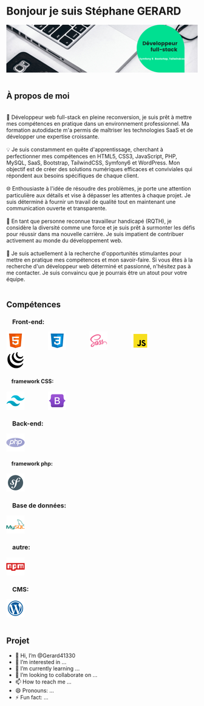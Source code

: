 # Bonjour je suis Stéphane GERARD
<img src="https://github.com/Gerard41330/Stephane-GERARD/blob/main/Developpeur-full-stack.png">
<br>
<br>

## À propos de moi
<br>
🚀 Développeur web full-stack en pleine reconversion, je suis prêt à mettre mes compétences en pratique dans un environnement professionnel. Ma formation autodidacte m'a permis de maîtriser les technologies SaaS et de développer une expertise croissante.
<br>
<br>
💡 Je suis constamment en quête d'apprentissage, cherchant à perfectionner mes compétences en HTML5, CSS3, JavaScript, PHP, MySQL, SaaS, Bootstrap, TailwindCSS, Symfony6 et WordPress. Mon objectif est de créer des solutions numériques efficaces et conviviales qui répondent aux besoins spécifiques de chaque client.
<br>
<br>
🌐 Enthousiaste à l'idée de résoudre des problèmes, je porte une attention particulière aux détails et vise à dépasser les attentes à chaque projet. Je suis déterminé à fournir un travail de qualité tout en maintenant une communication ouverte et transparente.
<br>
<br>
💼 En tant que personne reconnue travailleur handicapé (RQTH), je considère la diversité comme une force et je suis prêt à surmonter les défis pour réussir dans ma nouvelle carrière. Je suis impatient de contribuer activement au monde du développement web.
<br>
<br>
🌟 Je suis actuellement à la recherche d'opportunités stimulantes pour mettre en pratique mes compétences et mon savoir-faire. Si vous êtes à la recherche d'un développeur web déterminé et passionné, n'hésitez pas à me contacter. Je suis convaincu que je pourrais être un atout pour votre équipe.
<br>
<br>

## Compétences

### &nbsp;&nbsp;&nbsp;&nbsp;Front-end:
<img src="https://github.com/Gerard41330/Stephane-GERARD/blob/main/icons8-html5-48.png" style="margin-right: 30px;">&nbsp;&nbsp;&nbsp;&nbsp;&nbsp;&nbsp;&nbsp;&nbsp;<img src="https://github.com/Gerard41330/Stephane-GERARD/blob/main/icons8-css3-48.png" style="margin-right: 30px;">&nbsp;&nbsp;&nbsp;&nbsp;&nbsp;&nbsp;&nbsp;&nbsp;<img src="https://github.com/Gerard41330/Stephane-GERARD/blob/main/icons8-toupet-48.png" style="margin-right: 30px;">&nbsp;&nbsp;&nbsp;&nbsp;&nbsp;&nbsp;&nbsp;&nbsp;<img src="https://github.com/Gerard41330/Stephane-GERARD/blob/main/icons8-js-48.png" style="margin-right: 30px;">&nbsp;&nbsp;&nbsp;&nbsp;&nbsp;&nbsp;&nbsp;&nbsp;<img src="https://github.com/Gerard41330/Stephane-GERARD/blob/main/icons8-jquery-48.png" style="margin-right: 30px;">&nbsp;&nbsp;&nbsp;&nbsp;&nbsp;&nbsp;&nbsp;&nbsp;

#### &nbsp;&nbsp;&nbsp;&nbsp;framework CSS:
<img src="https://github.com/Gerard41330/Stephane-GERARD/blob/main/icons8-tailwind-css-48.png" style="margin-right: 30px;">&nbsp;&nbsp;&nbsp;&nbsp;&nbsp;&nbsp;&nbsp;&nbsp;<img src="https://github.com/Gerard41330/Stephane-GERARD/blob/main/icons8-bootstrap-48.png" style="margin-right: 30px;">&nbsp;&nbsp;&nbsp;&nbsp;&nbsp;&nbsp;&nbsp;&nbsp;

### &nbsp;&nbsp;&nbsp;&nbsp;Back-end:
<img src="https://github.com/Gerard41330/Stephane-GERARD/blob/main/icons8-php-48.png" style="margin-right: 30px;">&nbsp;&nbsp;&nbsp;&nbsp;&nbsp;&nbsp;&nbsp;&nbsp;

#### &nbsp;&nbsp;&nbsp;&nbsp;framework php:
<img src="https://github.com/Gerard41330/Stephane-GERARD/blob/main/icons8-symfony-48 (1).png" style="margin-right: 30px;">&nbsp;&nbsp;&nbsp;&nbsp;&nbsp;&nbsp;&nbsp;&nbsp;

### &nbsp;&nbsp;&nbsp;&nbsp;Base de données:
<img src="https://github.com/Gerard41330/Stephane-GERARD/blob/main/icons8-mysql-48.png" style="margin-right: 30px;">&nbsp;&nbsp;&nbsp;&nbsp;&nbsp;&nbsp;&nbsp;&nbsp;

### &nbsp;&nbsp;&nbsp;&nbsp;autre:
<img src="https://github.com/Gerard41330/Stephane-GERARD/blob/main/icons8-npm-48.png" style="margin-right: 30px;">&nbsp;&nbsp;&nbsp;&nbsp;&nbsp;&nbsp;&nbsp;&nbsp;

### &nbsp;&nbsp;&nbsp;&nbsp;CMS:
<img src="https://github.com/Gerard41330/Stephane-GERARD/blob/main/icons8-wordpress-48.png" style="margin-right: 30px;">
<br>
<br>
 
## Projet

- 👋 Hi, I’m @Gerard41330
- 👀 I’m interested in ...
- 🌱 I’m currently learning ...
- 💞️ I’m looking to collaborate on ...
- 📫 How to reach me ...
- 😄 Pronouns: ...
- ⚡ Fun fact: ...

<!---
Gerard41330/Gerard41330 is a ✨ special ✨ repository because its `README.md` (this file) appears on your GitHub profile.
You can click the Preview link to take a look at your changes.
--->
